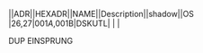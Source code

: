 ||ADR||HEXADR||NAME||Description||shadow||OS  
|26,27|$001A,$001B|DSKUTL| | |  
  
  
DUP EINSPRUNG  

